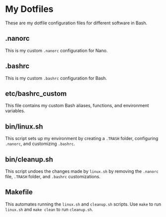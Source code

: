 # My Dotfiles
These are my dotfile configuration files for different software in Bash.

## .nanorc
This is my custom `.nanorc` configuration for Nano.

## .bashrc
This is my custom `.bashrc` configuration for Bash.

## etc/bashrc_custom
This file contains my custom Bash aliases, functions, and environment variables.

## bin/linux.sh
This script sets up my environment by creating a `.TRASH` folder, configuring `.nanorc`, and customizing `.bashrc`.

## bin/cleanup.sh
This script undoes the changes made by `linux.sh` by removing the `.nanorc` file, `.TRASH` folder, and `.bashrc` customizations.

## Makefile
This automates running the `linux.sh` and `cleanup.sh` scripts. Use `make` to run `linux.sh` and `make clean` to run `cleanup.sh`.
